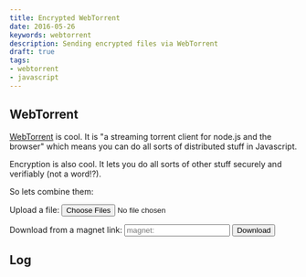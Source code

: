 ```yaml
---
title: Encrypted WebTorrent
date: 2016-05-26
keywords: webtorrent
description: Sending encrypted files via WebTorrent
draft: true
tags:
- webtorrent
- javascript
---
```


## WebTorrent

[WebTorrent](https://webtorrent.io) is cool. It is "a streaming torrent client
for node.js and the browser" which means you can do all sorts of distributed
stuff in Javascript.

Encryption is also cool. It lets you do all sorts of other stuff securely and
verifiably (not a word!?).

So lets combine them:

Upload a file: <input type="file" id="upload" name="files" multiple>

<form>
    <label for="torrentId">Download from a magnet link: </label>
    <input name="torrentId", placeholder="magnet:">
    <button type="submit">Download</button>
</form>

<h2>Log</h2>
<div class="log"></div>


<script src="https://cdn.jsdelivr.net/webtorrent/latest/webtorrent.min.js"></script>
<script src="/js/posts/dragdrop.min.js"></script>
<script src="/js/posts/encrypted-webtorrent.js"></script>
